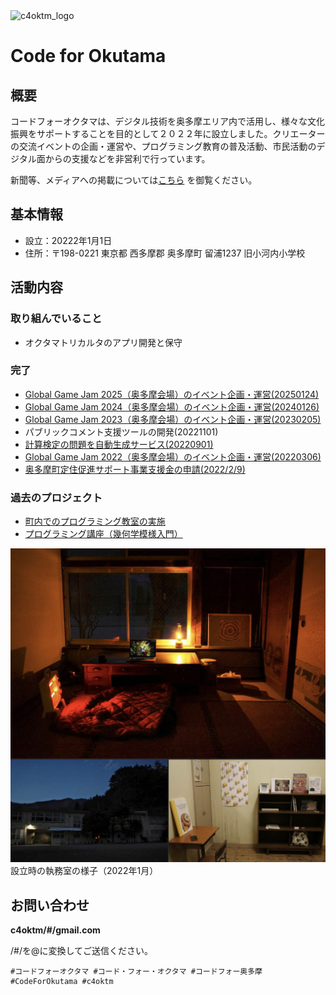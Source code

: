 <img width="512" alt="c4oktm_logo" src="https://user-images.githubusercontent.com/4956743/195421966-923c74f4-bc42-44bb-929b-b8485ac2bd81.png">

# Code for Okutama

## 概要

コードフォーオクタマは、デジタル技術を奥多摩エリア内で活用し、様々な文化振興をサポートすることを目的として２０２２年に設立しました。クリエーターの交流イベントの企画・運営や、プログラミング教育の普及活動、市民活動のデジタル面からの支援などを非営利で行っています。

新聞等、メディアへの掲載については[こちら](https://docs.google.com/document/d/e/2PACX-1vS_0IwhqoBsMHo6c6tVMAyX8Sig_-agO4q7EoZFulFCGcEHeK2MfEbo20D1YadJdU_b5rmiEwOS3jHM/pub) を御覧ください。

## 基本情報

- 設立：20222年1月1日
- 住所：〒198-0221 東京都 西多摩郡 奥多摩町 留浦1237 旧小河内小学校

## 活動内容

### 取り組んでいること
- オクタマトリカルタのアプリ開発と保守

### 完了
- [Global Game Jam 2025（奥多摩会場）のイベント企画・運営(20250124)](https://docs.google.com/document/d/e/2PACX-1vSli9HHJPQQx0OTzGuYoR5WvuuAxnySRqbR_CJZFTJbWoQOm0D0oF-nx1ukVoLjvwHwW-SajwaMKY41/pub)
- [Global Game Jam 2024（奥多摩会場）のイベント企画・運営(20240126)](https://docs.google.com/document/d/e/2PACX-1vRzazKJGTswcpvUu9pU6fS8YA3eXthqTk8-ASbLGdL3ToMNi1NOfVb5mT4-TnE5q2Y_iXjUvrVC6qTf/pub)
- [Global Game Jam 2023（奥多摩会場）のイベント企画・運営(20230205)](https://docs.google.com/document/d/e/2PACX-1vQgyGYIZiz-39qZ7Qeoz044M9RTehVg6G7a25iy_3JJ3BM0JOlOKyVP4SRhpdUBlfjH8WcZ1fXsjK-d/pub)
- パブリックコメント支援ツールの開発(20221101)
- [計算検定の問題を自動生成サービス(20220901)](./pages/dailycal.md)
- [Global Game Jam 2022（奥多摩会場）のイベント企画・運営(20220306)](https://docs.google.com/document/d/e/2PACX-1vQSEMSJ2f_UAotBdHg8QAFAGyzixZ7ztgHAk1B-LfXsVKrgHw8fHBUjLSyqaWv39vBhzq9Wa8TiMN5a/pub)
- [奥多摩町定住促進サポート事業支援金の申請(2022/2/9)](https://docs.google.com/document/d/e/2PACX-1vQ0pwkbC1rH3bojE7kUto7UuhuVV5LsaDvREnEjxjScMS78RhPkcj8-T63Tywgpe9H1EwkWNNH8im8z/pub)

### 過去のプロジェクト
- [町内でのプログラミング教室の実施](https://docs.google.com/document/d/e/2PACX-1vTaAqylTSku7kE3QnwSq3tGzZWP3xNqok0NcIZT6WmhvL5kvd-oNQzabomgxfaleO71SRohhwbE6LJF/pub)
- [プログラミング講座（幾何学模様入門）](https://docs.google.com/document/d/e/2PACX-1vRojxAT6JDTw631HOcxScRTXgI2PZFSmVcits_4-5I_HDxEEDPauIDOSLJr302gv7YqE6nSieUYc_PB/pub)

![rooms_Jan2022.jpg](./rooms_Jan2022.jpg)
設立時の執務室の様子（2022年1月）

## お問い合わせ
**c4oktm/#/gmail.com**

/#/を@に変換してご送信ください。

```
#コードフォーオクタマ #コード・フォー・オクタマ #コードフォー奥多摩 #CodeForOkutama #c4oktm
```
